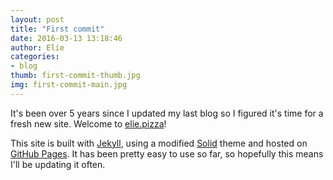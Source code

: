 ```yaml
---
layout: post
title: "First commit"
date: 2016-03-13 13:18:46
author: Elie
categories: 
- blog
thumb: first-commit-thumb.jpg
img: first-commit-main.jpg
---
```


It's been over 5 years since I updated my last blog so I figured it's time for a fresh new site. Welcome to [elie.pizza](http://elie.pizza)!

<!--more-->

This site is built with [Jekyll](http://jekyllrb.com/), using a modified [Solid](https://github.com/st4ple/solid-jekyll) theme and hosted on [GitHub Pages](https://pages.github.com/). It has been pretty easy to use so far, so hopefully this means I'll be updating it often.